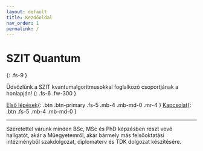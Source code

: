 ```yaml
---
layout: default
title: Kezdőoldal
nav_order: 1
permalink: /
---
```


# SZIT Quantum
{: .fs-9 }

Üdvözlünk a SZIT kvantumalgoritmusokkal foglalkozó csoportjának a honlapján!
{: .fs-6 .fw-300 }

[Első lépések](./bevezeto){: .btn .btn-primary .fs-5 .mb-4 .mb-md-0 .mr-4 }
[Kapcsolat](./kapcsolat){: .btn .fs-5 .mb-4 .mb-md-0 }

---

Szeretettel várunk minden BSc, MSc és PhD képzésben részt vevő hallgatót, akár a Műegyetemről,
akár bármely más felsőoktatási intézményből szakdolgozat, diplomaterv és TDK dolgozat készítésére.
